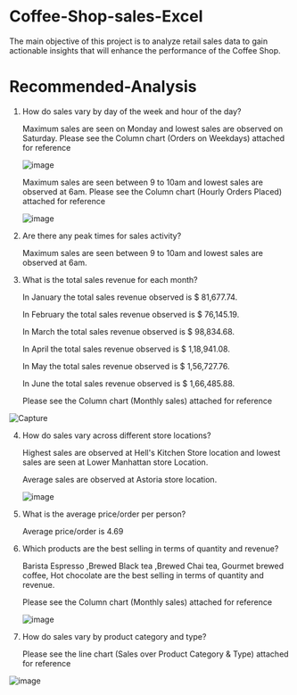 # Coffee-Shop-sales-Excel
The main objective of this project is to analyze retail sales data to gain actionable insights that will enhance the performance of the Coffee Shop.

# Recommended-Analysis
1) How do sales vary by day of the week and hour of the day?
   
   Maximum sales are seen on Monday and lowest sales are observed on Saturday.
   Please see the Column chart (Orders on Weekdays) attached for reference

   ![image](https://github.com/user-attachments/assets/e1ed0cbe-b7b1-4005-803d-72b9a0d4d075)

   Maximum sales are seen between 9 to 10am and lowest sales are observed at 6am.
   Please see the Column chart (Hourly Orders Placed) attached for reference
   
   ![image](https://github.com/user-attachments/assets/f2349937-fca1-4f2c-b7bd-1c228360e807)
 
2) Are there any peak times for sales activity?
   
   Maximum sales are seen between 9 to 10am and lowest sales are observed at 6am.

3) What is the total sales revenue for each month?
   
   In January	the total sales revenue observed is $ 81,677.74.

   In February	the total sales revenue observed is $ 76,145.19.

   In March the total sales revenue observed is	$ 98,834.68.

   In April the total sales revenue observed is	$ 1,18,941.08.

   In May the total sales revenue observed is	$ 1,56,727.76.

   In June the total sales revenue observed is	$ 1,66,485.88.


    Please see the Column chart (Monthly sales) attached for reference 
 
 ![Capture](https://github.com/user-attachments/assets/c56c33e5-87c2-4eca-a3c1-7fb83fbf2310)

4) How do sales vary across different store locations?
   
   Highest sales are observed at Hell's Kitchen Store location and lowest sales are seen at Lower Manhattan store Location.

   Average sales are observed at Astoria store location.
   
   ![image](https://github.com/user-attachments/assets/b7b8bfd1-6c1d-41d9-9336-efdba793aca4)

6) What is the average price/order per person?
    
   Average price/order is 4.69
   
7) Which products are the best selling in terms of quantity and revenue?
    
    Barista Espresso ,Brewed Black tea ,Brewed Chai tea, Gourmet brewed coffee, Hot chocolate are the best selling in terms of quantity and revenue.
    
    Please see the Column chart (Monthly sales) attached for reference

    ![image](https://github.com/user-attachments/assets/e9e54b7a-c8b8-49bb-85da-28c461b62930)

8) How do sales vary by product category and type?
    
     Please see the line chart (Sales over Product Category & Type) attached for reference
  
  ![image](https://github.com/user-attachments/assets/59dcaa20-f318-4ce9-b87f-626648310f17)

